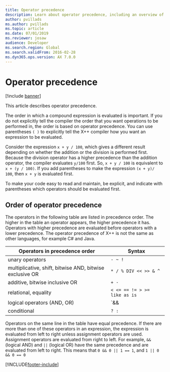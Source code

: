 ```yaml
---
title: Operator precedence
description: Learn about operator precedence, including an overview of the order of operator precedence with a table that provides syntax for operators in precedence order.
author: pvillads
ms.author: pvillads
ms.topic: article
ms.date: 07/01/2019
ms.reviewer: josaw
audience: Developer
ms.search.region: Global
ms.search.validFrom: 2016-02-28
ms.dyn365.ops.version: AX 7.0.0
---
```


# Operator precedence

[!include [banner](../includes/banner.md)]

This article describes operator precedence.

The order in which a compound expression is evaluated is important. If you do not explicitly tell the compiler the order that you want operations to be performed in, the order is based on operator precedence. You can use parentheses `( )` to explicitly tell the X++ compiler how you want an expression to be evaluated.

Consider the expression `x + y / 100`, which gives a different result depending on whether the addition or the division is performed first.  Because the division operator has a higher precedence than the addition operator, the compiler evaluates `y/100` first. So, `x + y / 100` is equivalent to `x + (y / 100)`. If you add parentheses to make the expression `(x + y)/ 100`, then `x + y` is evaluated first.

To make your code easy to read and maintain, be explicit, and indicate with parentheses which operators should be evaluated first.

## Order of operator precedence

The operators in the following table are listed in precedence order. The higher in the table an operator appears, the higher precedence it has. Operators with higher precedence are evaluated before operators with a lower precedence. The operator precedence of X++ is not the same as other languages, for example C# and Java.


|              Operators in precedence order               |                 Syntax                 |
|----------------------------------------------------------|----------------------------------------|
| unary operators                                          | `- ~ !`                  |
| multiplicative, shift, bitwise AND, bitwise exclusive OR | `* / % DIV << >> & ^`    |
| additive, bitwise inclusive OR                           | `+ -`                   |
| relational, equality                                     | `< <= == != > >= like as is` |
| logical operators (AND, OR)                              | `&& ||`             |
| conditional                                              | `? :`                   |

Operators on the same line in the table have equal precedence. If there are more than one of these operators in an expression, the expression is evaluated from left to right unless assignment operators are used. Assignment operators are evaluated from right to left. For example, `&&` (logical AND) and `||` (logical OR) have the same precedence and are evaluated from left to right. This means that `0 && 0 || 1 == 1`, and `1 || 0 && 0 == 0`


[!INCLUDE[footer-include](../../../includes/footer-banner.md)]
